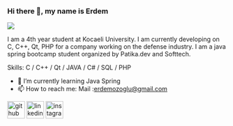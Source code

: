 ### Hi there 👋, my name is Erdem
![](https://www.google.com/url?sa=i&url=https%3A%2F%2Fnet-bt.com.tr%2Fjava-yazilim-gelistirme%2F&psig=AOvVaw1nWDPciVLvPy16l103qElT&ust=1644658944245000&source=images&cd=vfe&ved=0CAsQjRxqFwoTCIj99JOu9_UCFQAAAAAdAAAAABAV)

I am a 4th year student at Kocaeli University.
I am currently developing on C, C++, Qt, PHP for a company working on the defense industry.
I am a java spring bootcamp student organized by Patika.dev and Softtech.

Skills: C / C++ / Qt / JAVA / C# / SQL / PHP

- 🌱 I’m currently learning Java Spring  
- 📫 How to reach me: Mail :erdemozoglu@gmail.com 


[<img src='https://cdn.jsdelivr.net/npm/simple-icons@3.0.1/icons/github.svg' alt='github' height='40'>](https://github.com/https://github.com/ErdemOzoglu)  [<img src='https://cdn.jsdelivr.net/npm/simple-icons@3.0.1/icons/linkedin.svg' alt='linkedin' height='40'>](https://www.linkedin.com/in/https://www.linkedin.com/in/erdemozoglu//)  [<img src='https://cdn.jsdelivr.net/npm/simple-icons@3.0.1/icons/instagram.svg' alt='instagram' height='40'>](https://www.instagram.com/https://www.instagram.com/erdemozoglu//)  

